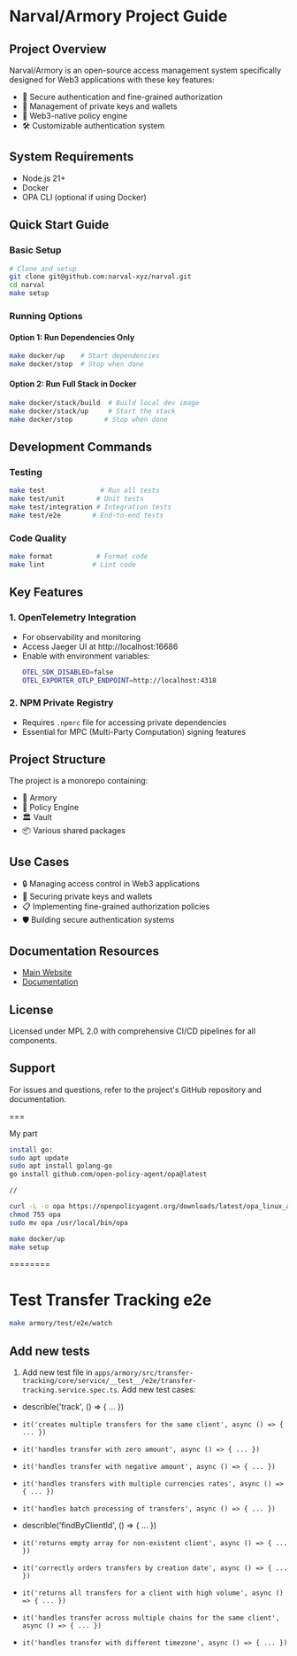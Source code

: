 # Narval/Armory Project Guide

## Project Overview
Narval/Armory is an open-source access management system specifically designed for Web3 applications with these key features:
- 🔐 Secure authentication and fine-grained authorization
- 🔑 Management of private keys and wallets
- 🔗 Web3-native policy engine
- 🛠️ Customizable authentication system

## System Requirements
- Node.js 21+
- Docker
- OPA CLI (optional if using Docker)

## Quick Start Guide

### Basic Setup
```bash
# Clone and setup
git clone git@github.com:narval-xyz/narval.git
cd narval
make setup
```

### Running Options

#### Option 1: Run Dependencies Only
```bash
make docker/up    # Start dependencies
make docker/stop  # Stop when done
```

#### Option 2: Run Full Stack in Docker
```bash
make docker/stack/build  # Build local dev image
make docker/stack/up     # Start the stack
make docker/stop        # Stop when done
```

## Development Commands
### Testing
```bash
make test              # Run all tests
make test/unit        # Unit tests
make test/integration # Integration tests
make test/e2e        # End-to-end tests
```

### Code Quality
```bash
make format           # Format code
make lint            # Lint code
```

## Key Features

### 1. OpenTelemetry Integration
- For observability and monitoring
- Access Jaeger UI at http://localhost:16686
- Enable with environment variables:
  ```bash
  OTEL_SDK_DISABLED=false
  OTEL_EXPORTER_OTLP_ENDPOINT=http://localhost:4318
  ```

### 2. NPM Private Registry
- Requires `.npmrc` file for accessing private dependencies
- Essential for MPC (Multi-Party Computation) signing features

## Project Structure
The project is a monorepo containing:
- 📱 Armory
- 🔐 Policy Engine
- 🏛️ Vault
- 📦 Various shared packages

## Use Cases
- 🔒 Managing access control in Web3 applications
- 🔑 Securing private keys and wallets
- 📋 Implementing fine-grained authorization policies
- 🛡️ Building secure authentication systems

## Documentation Resources
- [Main Website](https://www.narval.xyz/)
- [Documentation](https://docs.narval.xyz/)

## License
Licensed under MPL 2.0 with comprehensive CI/CD pipelines for all components.

## Support
For issues and questions, refer to the project's GitHub repository and documentation.


===

My part
```bash
install go:
sudo apt update
sudo apt install golang-go
go install github.com/open-policy-agent/opa@latest

//

curl -L -o opa https://openpolicyagent.org/downloads/latest/opa_linux_amd64
chmod 755 opa
sudo mv opa /usr/local/bin/opa

make docker/up
make setup
```

========

# Test Transfer Tracking e2e

```bash
make armory/test/e2e/watch
```

## Add new tests

1. Add new test file in `apps/armory/src/transfer-tracking/core/service/__test__/e2e/transfer-tracking.service.spec.ts`. Add new test cases:
- describle('track', () => { ... })
- `it('creates multiple transfers for the same client', async () => { ... })`
- `it('handles transfer with zero amount', async () => { ... })`
- `it('handles transfer with negative amount', async () => { ... })`
- `it('handles transfers with multiple currencies rates', async () => { ... })`
- `it('handles batch processing of transfers', async () => { ... })`

- describle('findByClientId', () => { ... })
- `it('returns empty array for non-existent client', async () => { ... })`
- `it('correctly orders transfers by creation date', async () => { ... })`
- `it('returns all transfers for a client with high volume', async () => { ... })`
- `it('handles transfer across multiple chains for the same client', async () => { ... })`
- `it('handles transfer with different timezone', async () => { ... })`


